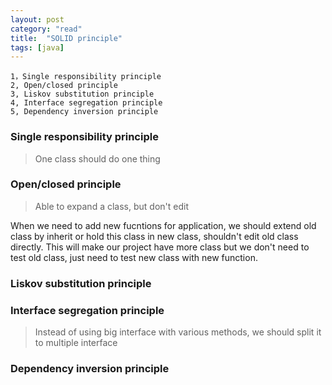 ```yaml
---
layout: post
category: "read"
title:  "SOLID principle"
tags: [java]
---
```


```
1，Single responsibility principle
2, Open/closed principle
3, Liskov substitution principle
4, Interface segregation principle
5, Dependency inversion principle 
```

### **Single responsibility principle**

>One class should do one thing

### **Open/closed principle**

>Able to expand a class, but don't edit

When we need to add new fucntions for application, we should extend old class by inherit or hold this class in new class, shouldn't edit old class directly. This will make our project have more class but we don't need to test old class, just need to test new class with new function.

### **Liskov substitution principle**

### **Interface segregation principle**

>Instead of using big interface with various methods, we should split it to multiple interface

### **Dependency inversion principle**
